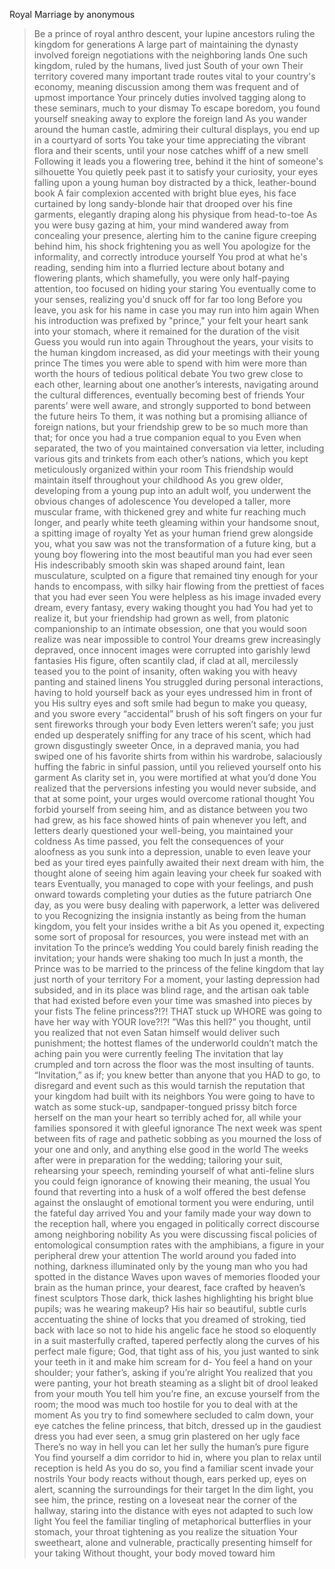Royal Marriage by anonymous

>Be a prince of royal anthro descent, your lupine ancestors ruling the kingdom for generations
>A large part of maintaining the dynasty involved foreign negotiations with the neighboring lands
>One such kingdom, ruled by the humans, lived just South of your own
>Their territory covered many important trade routes vital to your country's economy, meaning discussion among them was frequent and of upmost importance
>Your princely duties involved tagging along to these seminars, much to your dismay
>To escape boredom, you found yourself sneaking away to explore the foreign land
>As you wander around the human castle, admiring their cultural displays, you end up in a courtyard of sorts
>You take your time appreciating the vibrant flora and their scents, until your nose catches whiff of a new smell
>Following it leads you a flowering tree, behind it the hint of someone's silhouette
>You quietly peek past it to satisfy your curiosity, your eyes falling upon a young human boy distracted by a thick, leather-bound book
>A fair complexion accented with bright blue eyes, his face curtained by long sandy-blonde hair that drooped over his fine garments, elegantly draping along his physique from head-to-toe
>As you were busy gazing at him, your mind wandered away from concealing your presence, alerting him to the canine figure creeping behind him, his shock frightening you as well
> You apologize for the informality, and correctly introduce yourself
>You prod at what he's reading, sending him into a flurried lecture about botany and flowering plants, which shamefully, you were only half-paying attention, too focused on hiding your staring
>You eventually come to your senses, realizing you'd snuck off for far too long
>Before you leave, you ask for his name in case you may run into him again
>When his introduction was prefixed by "prince," your felt your heart sank into your stomach, where it remained for the duration of the visit
>Guess you would run into again
>Throughout the years, your visits to the human kingdom increased, as did your meetings with their young prince
>The times you were able to spend with him were more than worth the hours of tedious political debate
>You two grew close to each other, learning about one another’s interests, navigating around the cultural differences, eventually becoming best of friends
>Your parents’ were well aware, and strongly supported to bond between the future heirs
>To them, it was nothing but a promising alliance of foreign nations, but your friendship grew to be so much more than that; for once you had a true companion equal to you
>Even when separated, the two of you maintained conversation via letter, including various gits and trinkets from each other’s nations, which you kept meticulously organized within your room
>This friendship would maintain itself throughout your childhood
>As you grew older, developing from a young pup into an adult wolf, you underwent the obvious changes of adolescence
>You developed a taller, more muscular frame, with thickened grey and white fur reaching much longer, and pearly white teeth gleaming within your handsome snout, a spitting image of royalty
>Yet as your human friend grew alongside you, what you saw was not the transformation of a future king, but a young boy flowering into the most beautiful man you had ever seen
>His indescribably smooth skin was shaped around faint, lean musculature, sculpted on a figure that remained tiny enough for your hands to encompass, with silky hair flowing from the prettiest of faces that you had ever seen
>You were helpless as his image invaded every dream, every fantasy, every waking thought you had
>You had yet to realize it, but your friendship had grown as well, from platonic companionship to an intimate obsession, one that you would soon realize was near impossible to control
>Your dreams grew increasingly depraved, once innocent images were corrupted into garishly lewd fantasies
>His figure, often scantily clad, if clad at all, mercilessly teased you to the point of insanity, often waking you with heavy panting and stained linens
>You struggled during personal interactions, having to hold yourself back as your eyes undressed him in front of you
>His sultry eyes and soft smile had begun to make you queasy, and you swore every “accidental” brush of his soft fingers on your fur sent fireworks through your body
>Even letters weren’t safe; you just ended up desperately sniffing for any trace of his scent, which had grown disgustingly sweeter
>Once, in a depraved mania, you had swiped one of his favorite shirts from within his wardrobe, salaciously huffing the fabric in sinful passion, until you relieved yourself onto his garment
>As clarity set in, you were mortified at what you’d done
>You realized that the perversions infesting you would never subside, and that at some point, your urges would overcome rational thought
>You forbid yourself from seeing him, and as distance between you two had grew, as his face showed hints of pain whenever you left, and letters dearly questioned your well-being, you maintained your coldness
>As time passed, you felt the consequences of your aloofness as you sunk into a depression, unable to even leave your bed as your tired eyes painfully awaited their next dream with him, the thought alone of seeing him again leaving your cheek fur soaked with tears
>Eventually, you managed to cope with your feelings, and push onward towards completing your duties as the future patriarch
>One day, as you were busy dealing with paperwork, a letter was delivered to you
>Recognizing the insignia instantly as being from the human kingdom, you felt your insides writhe a bit
>As you opened it, expecting some sort of proposal for resources, you were instead met with an invitation
>To the prince’s wedding
>You could barely finish reading the invitation; your hands were shaking too much
>In just a month, the Prince was to be married to the princess of the feline kingdom that lay just north of your territory
>For a moment, your lasting depression had subsided, and in its place was blind rage, and the artisan oak table that had existed before even your time was smashed into pieces by your fists
>The feline princess?!?! THAT stuck up WHORE was going to have her way with YOUR love?!?!
>”Was this hell?” you thought, until you realized that not even Satan himself would deliver such punishment; the hottest flames of the underworld couldn’t match the aching pain you were currently feeling
>The invitation that lay crumpled and torn across the floor was the most insulting of taunts. “Invitation,” as if; you knew better than anyone that you HAD to go, to disregard and event such as this would tarnish the reputation that your kingdom had built with its neighbors
>You were going to have to watch as some stuck-up, sandpaper-tongued prissy bitch force herself on the man your heart so terribly ached for, all while your families sponsored it with gleeful ignorance
>The next week was spent between fits of rage and pathetic sobbing as you mourned the loss of your one and only, and anything else good in the world
>The weeks after were in preparation for the wedding; tailoring your suit, rehearsing your speech, reminding yourself of what anti-feline slurs you could feign ignorance of knowing their meaning, the usual
>You found that reverting into a husk of a wolf offered the best defense against the onslaught of emotional torment you were enduring, until the fateful day arrived
>You and your family made your way down to the reception hall, where you engaged in politically correct discourse among neighboring nobility
>As you were discussing fiscal policies of entomological consumption rates with the amphibians, a figure in your peripheral drew your attention
>The world around you faded into nothing, darkness illuminated only by the young man who you had spotted in the distance
>Waves upon waves of memories flooded your brain as the human prince, your dearest, face crafted by heaven’s finest sculptors
>Those dark, thick lashes highlighting his bright blue pupils; was he wearing makeup?
>His hair so beautiful, subtle curls accentuating the shine of locks that you dreamed of stroking, tied back with lace so not to hide his angelic face
>he stood so eloquently in a suit masterfully crafted, tapered perfectly along the curves of his perfect male figure; God, that tight ass of his, you just wanted to sink your teeth in it and make him scream for d-
>You feel a hand on your shoulder; your father’s, asking if you’re alright
>You realized that you were panting, your hot breath steaming as a slight bit of drool leaked from your mouth
>You tell him you’re fine, an excuse yourself from the room; the mood was much too hostile for you to deal with at the moment
>As you try to find somewhere secluded to calm down, your eye catches the feline princess, that bitch, dressed up in the gaudiest dress you had ever seen, a smug grin plastered on her ugly face
>There’s no way in hell you can let her sully the human’s pure figure
>You find yourself a dim corridor to hid in, where you plan to relax until reception is held
>As you do so, you find a familiar scent invade your nostrils
>Your body reacts without though, ears perked up, eyes on alert, scanning the surroundings for their target
>In the dim light, you see him, the prince, resting on a loveseat near the corner of the hallway, staring into the distance with eyes not adapted to such low light
>You feel the familiar tingling of metaphorical butterflies in your stomach, your throat tightening as you realize the situation
>Your sweetheart, alone and vulnerable, practically presenting himself for your taking
>Without thought, your body moved toward him

